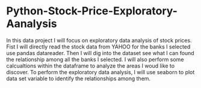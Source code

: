 # Python-Stock-Price-Exploratory-Aanalysis

In this data project I will focus on exploratory data analysis of stock prices. Fist I will directly read the stock data from YAHOO for the banks I selected use pandas datareader.
Then I will dig into the dataset see what I can found the relationship among all the banks I selected. I will also perform some calcualtions within the dataframe to analyze the areas I woud like to discover. 
To perform the exploratory data analysis, I will use seaborn to plot data set variable to identify the relationships among them.
